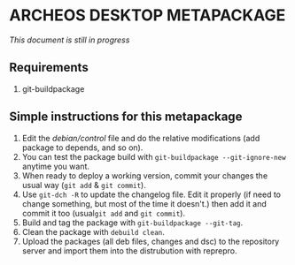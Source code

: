 ARCHEOS DESKTOP METAPACKAGE
===========================

*This document is still in progress*

Requirements
------------
1.   git-buildpackage

Simple instructions for this metapackage
----------------------------------------
1.   Edit the *debian/control* file and do the relative modifications (add package to depends, and so on).
2.   You can test the package build with `git-buildpackage --git-ignore-new` anytime you want.
3.   When ready to deploy a working version, commit your changes the usual way (`git add` & `git commit`).
4.   Use `git-dch -R` to update the changelog file. 
     Edit it properly (if need to change something, but most of the time it doesn't.) then add it and 
     commit it too (usual`git add` and `git commit`).
5.   Build and tag the package with `git-buildpackage --git-tag`.
6.   Clean the package with `debuild clean`.
7.   Upload the packages (all deb files, changes and dsc) to the repository server and import them into 
     the distrubution with reprepro.
